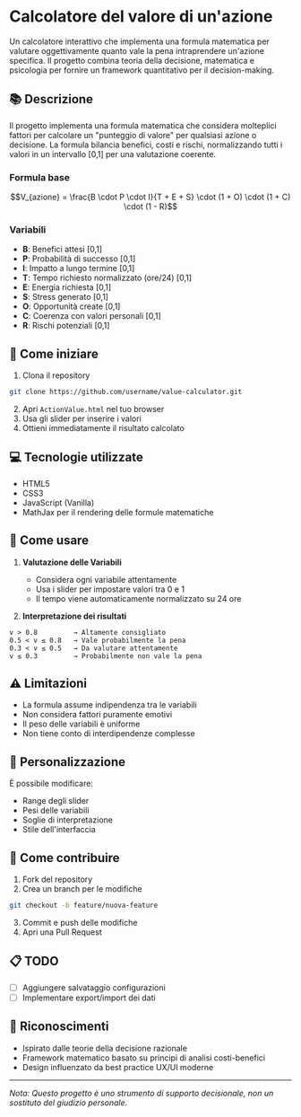 # Calcolatore del valore di un'azione

Un calcolatore interattivo che implementa una formula matematica per valutare oggettivamente quanto vale la pena intraprendere un'azione specifica. Il progetto combina teoria della decisione, matematica e psicologia per fornire un framework quantitativo per il decision-making.

## 📚 Descrizione

Il progetto implementa una formula matematica che considera molteplici fattori per calcolare un "punteggio di valore" per qualsiasi azione o decisione. La formula bilancia benefici, costi e rischi, normalizzando tutti i valori in un intervallo [0,1] per una valutazione coerente.

### Formula base
```math
V_{azione} = \frac{B \cdot P \cdot I}{T + E + S} \cdot (1 + O) \cdot (1 + C) \cdot (1 - R)
```

### Variabili
- **B**: Benefici attesi [0,1]
- **P**: Probabilità di successo [0,1]
- **I**: Impatto a lungo termine [0,1]
- **T**: Tempo richiesto normalizzato (ore/24) [0,1]
- **E**: Energia richiesta [0,1]
- **S**: Stress generato [0,1]
- **O**: Opportunità create [0,1]
- **C**: Coerenza con valori personali [0,1]
- **R**: Rischi potenziali [0,1]

## 🚀 Come iniziare

1. Clona il repository
```bash
git clone https://github.com/username/value-calculator.git
```

2. Apri `ActionValue.html` nel tuo browser
3. Usa gli slider per inserire i valori
4. Ottieni immediatamente il risultato calcolato

## 💻 Tecnologie utilizzate

- HTML5
- CSS3
- JavaScript (Vanilla)
- MathJax per il rendering delle formule matematiche

## 📖 Come usare

1. **Valutazione delle Variabili**
   - Considera ogni variabile attentamente
   - Usa i slider per impostare valori tra 0 e 1
   - Il tempo viene automaticamente normalizzato su 24 ore

2. **Interpretazione dei risultati**
```
v > 0.8         → Altamente consigliato
0.5 < v ≤ 0.8   → Vale probabilmente la pena
0.3 < v ≤ 0.5   → Da valutare attentamente
v ≤ 0.3         → Probabilmente non vale la pena
```

## ⚠️ Limitazioni

- La formula assume indipendenza tra le variabili
- Non considera fattori puramente emotivi
- Il peso delle variabili è uniforme
- Non tiene conto di interdipendenze complesse

## 🔧 Personalizzazione

È possibile modificare:
- Range degli slider
- Pesi delle variabili
- Soglie di interpretazione
- Stile dell'interfaccia

## 🤝 Come contribuire

1. Fork del repository
2. Crea un branch per le modifiche
```bash
git checkout -b feature/nuova-feature
```
3. Commit e push delle modifiche
4. Apri una Pull Request

## 📋 TODO

- [ ] Aggiungere salvataggio configurazioni
- [ ] Implementare export/import dei dati

## 🙏 Riconoscimenti

- Ispirato dalle teorie della decisione razionale
- Framework matematico basato su principi di analisi costi-benefici
- Design influenzato da best practice UX/UI moderne

---

*Nota: Questo progetto è uno strumento di supporto decisionale, non un sostituto del giudizio personale.*
